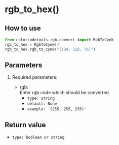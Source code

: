 # rgb_to_hex()

## How to use

```python
from colorcodetools.rgb.convert import RgbToCymk
rgb_to_hex = RgbToCymk()
rgb_to_hex.rgb_to_cymk("(134, 128, 76)")
   ```

## Parameters

1. Required parameters:

   - rgb:  
      Enter rgb code which should be converted.
     - `type: string`
     - `default: None`
     - `example: '(255, 255, 255)'`

## Return value

- `type: boolean or string`
